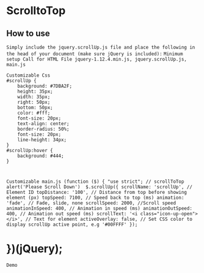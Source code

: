 # ScrolltoTop
## How to use
``
Simply include the jquery.scrollUp.js file and place the following in the head of your document (make sure jQuery is included):
``
``
Minimum setup
Call for HTML File
jquery-1.12.4.min.js,
jquery.scrollUp.js,
main.js
``
```
Customizable Css
#scrollUp {
	background: #7DBA2F;
	height: 35px;
	width: 35px;
	right: 50px;
	bottom: 50px;
	color: #fff;
	font-size: 20px;
	text-align: center;
	border-radius: 50%;
	font-size: 20px;
	line-height: 34px;
}
#scrollUp:hover {
	background: #444;
}
```

#
` Customizable main.js
 (function ($) {
"use strict";
 // scrollToTop
alert('Please Scroll Down') 
 $.scrollUp({
	scrollName: 'scrollUp', // Element ID
	topDistance: '100', // Distance from top before showing element (px)
	topSpeed: 7100, // Speed back to top (ms)
	animation: 'fade', // Fade, slide, none
	scrollSpeed: 2000, //Scroll speed
	animationInSpeed: 400, // Animation in speed (ms)
	animationOutSpeed: 400, // Animation out speed (ms)
	scrollText: '<i class="icon-up-open"></i>', // Text for element
	activeOverlay: false, // Set CSS color to display scrollUp active point, e.g '#00FFFF'
 });
 `
# })(jQuery);


``
Demo 
``
